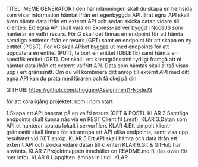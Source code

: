 TITEL: MEME GENERATOR
I den här inlämningen skall du skapa en hemsida som visar information hämtat ifrån ert egenbyggda API. Erat egna API skall även hämta data ifrån ett externt API och sedan skicka datan vidare till klienten. Ert egna API skall vara en Express-server byggd i NodeJS som hanterar en valfri resurs. För G skall det finnas en endpoint för att hämta samtliga entiteter ifrån er resurs (GET) samt en endpoint för att skapa en ny entitet (POST). För VG skall API:et byggas ut med endpoints för att uppdatera en entitet (PUT), ta bort en entitet (DELETE) samt hämta en specifik entitet (GET). Det skall i ert klientgränssnitt tydligt framgå att ni hämtar data ifrån ett externt valfritt API. Data som hämtas skall alltså visas upp i ert gränssnitt. Om du vill kombinera ditt anrop till externt API med ditt egna API kan du prata med läraren och få okej på din 

GITHUB: https://github.com/Jhoggen/Assignment1-NodeJS

för att köra igång projektet:
npm i 
npm start

1.Skapa ett API baserat på en valfri resurs (GET & POST). KLAR
2.Samtliga endpoints skall kunna nås via en REST Client fil (.rest). KLAR
3.Datan som API:et hanterar sparas lokalt i serverfilen. KLAR
4.Ett simpelt klient-gränssnitt skall finnas för att anropa ert API olika endpoints, samt visa upp resultatet vid GET anrop. KLAR
5.Ert API skall hämta och data ifrån ett externt API och skicka vidare datan till klienten KLAR
6.Git & GitHub har använts. KLAR
7.Projektmappen innehåller en README.md fil (läs ovan för mer info). KLAR
8.Uppgiften lämnas in i tid!. KLAR